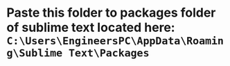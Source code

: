 # Paste this folder to packages folder of sublime text  located here: `C:\Users\EngineersPC\AppData\Roaming\Sublime Text\Packages`